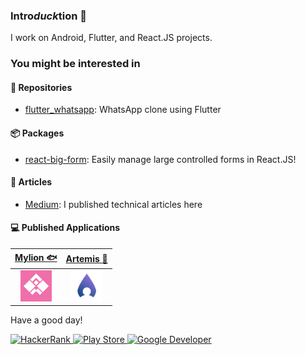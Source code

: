 ### Intro*duck*tion 🦆

I work on Android, Flutter, and React.JS projects.

### You might be interested in

#### 🤖 Repositories

- [flutter_whatsapp](https://github.com/hanmajid/flutter_whatsapp): WhatsApp clone using Flutter

#### 📦 Packages

- [react-big-form](https://github.com/hanmajid/react-big-form/packages/385531): Easily manage large controlled forms in React.JS!

#### 📰 Articles 

- [Medium](https://yggr.medium.com): I published technical articles here

#### 💻 Published Applications

| <a href="https://play.google.com/store/apps/details?id=com.hanmajid.mylion">Mylion 🐟</a> | <a href="https://play.google.com/store/apps/details?id=com.hanmajid.artemis">Artemis 📸</a> | 
| :----: | :-----: |
| <a href="https://play.google.com/store/apps/details?id=com.hanmajid.mylion"><img src="images/mylion-logo.webp" alt="Mylion logo" width="50" height="50" /></a> | <a href="https://play.google.com/store/apps/details?id=com.hanmajid.artemis"><img src="images/artemis-logo.png" alt="Artemis logo" width="50" height="50" /></a> |

Have a good day!

<a href="https://hackerrank.com/hanmajid">
 <img src="https://img.shields.io/badge/-Hackerrank-2EC866?style=for-the-badge&logo=HackerRank&logoColor=white" alt="HackerRank" />
</a>

<a href="https://play.google.com/store/apps/developer?id=hanmajid">
 <img src="https://img.shields.io/badge/Google_Play-414141?style=for-the-badge&logo=google-play&logoColor=white" alt="Play Store" />
</a>

<a href="https://developers.google.com/profile/u/hanmajid">
 <img src="https://img.shields.io/badge/google-4285F4?style=for-the-badge&logo=google&logoColor=white" alt="Google Developer" />
</a>
